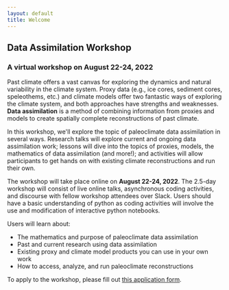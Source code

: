 ```yaml
---
layout: default
title: Welcome
---
```


## Data Assimilation Workshop
### A virtual workshop on August 22-24, 2022

Past climate offers a vast canvas for exploring the dynamics and natural variability in the climate system. Proxy data (e.g., ice cores, sediment cores, speleothems, etc.) and climate models offer two fantastic ways of exploring the climate system, and both approaches have strengths and weaknesses. **Data assimilation** is a method of combining information from proxies and models to create spatially complete reconstructions of past climate.

In this workshop, we'll explore the topic of paleoclimate data assimilation in several ways. Research talks will explore current and ongoing data assimilation work; lessons will dive into the topics of proxies, models, the mathematics of data assimilation (and more!); and activities will allow participants to get hands on with existing climate reconstructions and run their own.

The workshop will take place online on **August 22-24, 2022**. The 2.5-day workshop will consist of live online talks, asynchronous coding activities, and discourse with fellow workshop attendees over Slack. Users should have a basic understanding of python as coding activities will involve the use and modification of interactive python notebooks.

Users will learn about:
- The mathematics and purpose of paleoclimate data assimilation
- Past and current research using data assimilation
- Existing proxy and climate model products you can use in your own work
- How to access, analyze, and run paleoclimate reconstructions

To apply to the workshop, please fill out [this application form](https://forms.gle/rNQZMdUBMpy2wSzR9).
